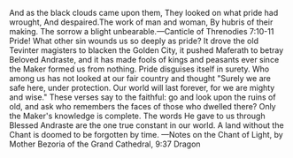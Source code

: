 And as the black clouds came upon them,
They looked on what pride had wrought,
And despaired.The work of man and woman,
By hubris of their making.
The sorrow a blight unbearable.—Canticle of Threnodies 7:10-11
Pride! What other sin wounds us so deeply as pride? It drove the old Tevinter magisters to blacken the Golden City, it pushed Maferath to betray Beloved Andraste, and it has made fools of kings and peasants ever since the Maker formed us from nothing.
Pride disguises itself in surety. Who among us has not looked at our fair country and thought "Surely we are safe here, under protection. Our world will last forever, for we are mighty and wise." These verses say to the faithful: go and look upon the ruins of old, and ask who remembers the faces of those who dwelled there? Only the Maker's knowledge is complete. The words He gave to us through Blessed Andraste are the one true constant in our world. A land without the Chant is doomed to be forgotten by time.
—Notes on the Chant of Light, by Mother Bezoria of the Grand Cathedral, 9:37 Dragon
